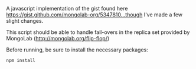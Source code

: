 A javascript implementation of the gist found here https://gist.github.com/mongolab-org/5347810...though I've made a few slight changes.

This script should be able to handle fail-overs in the replica set provided by MongoLab (http://mongolab.org/flip-flop/)

Before running, be sure to install the necessary packages:

`npm install`